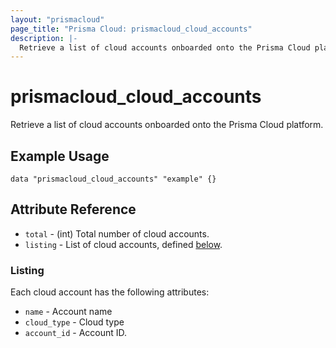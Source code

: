 ```yaml
---
layout: "prismacloud"
page_title: "Prisma Cloud: prismacloud_cloud_accounts"
description: |-
  Retrieve a list of cloud accounts onboarded onto the Prisma Cloud platform.
---
```


# prismacloud_cloud_accounts

Retrieve a list of cloud accounts onboarded onto the Prisma Cloud platform.

## Example Usage

```hcl
data "prismacloud_cloud_accounts" "example" {}
```

## Attribute Reference

* `total` - (int) Total number of cloud accounts.
* `listing` - List of cloud accounts, defined [below](#listing).

### Listing

Each cloud account has the following attributes:

* `name` - Account name
* `cloud_type` - Cloud type
* `account_id` - Account ID.
